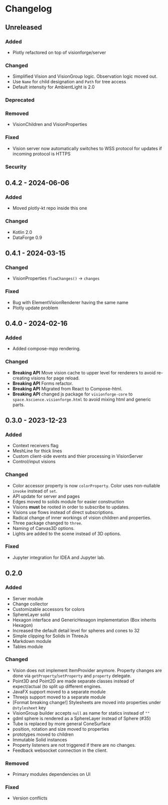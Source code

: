 # Changelog

## Unreleased

### Added
- Plotly refactored on top of visionforge/server

### Changed
- Simplified Vision and VisionGroup logic. Observation logic moved out.
- Use `Name` for child designation and `Path` for tree access
- Default intensity for AmbientLight is 2.0

### Deprecated

### Removed
- VisionChildren and VisionProperties

### Fixed
- Vision server now automatically switches to WSS protocol for updates if incoming protocol is HTTPS

### Security

## 0.4.2 - 2024-06-06

### Added

- Moved plotly-kt repo inside this one

### Changed

- Kotlin 2.0
- DataForge 0.9

## 0.4.1 - 2024-03-15

### Changed

- VisionProperties `flowChanges()` -> `changes`

### Fixed

- Bug with ElementVisionRenderer having the same name
- Plotly update problem

## 0.4.0 - 2024-02-16

### Added

- Added compose-mpp rendering.

### Changed

- **Breaking API** Move vision cache to upper level for renderers to avoid re-creating visions for page reload.
- **Breaking API** Forms refactor.
- **Breaking API** Migrated from React to Compose-html.
- **Breaking API** changed js package for `visionforge-core` to `space.kscience.visionforge.html` to avoid mixing html and generic parts.

## 0.3.0 - 2023-12-23

### Added

- Context receivers flag
- MeshLine for thick lines
- Custom client-side events and thier processing in VisionServer
- Control/input visions

### Changed

- Color accessor property is now `colorProperty`. Color uses non-nullable `invoke` instead of `set`. 
- API update for server and pages
- Edges moved to solids module for easier construction
- Visions **must** be rooted in order to subscribe to updates.
- Visions use flows instead of direct subscriptions.
- Radical change of inner workings of vision children and properties.
- Three package changed to `three`.
- Naming of Canvas3D options.
- Lights are added to the scene instead of 3D options.

### Fixed

- Jupyter integration for IDEA and Jupyter lab.

## 0.2.0

### Added

- Server module
- Change collector
- Customizable accessors for colors
- SphereLayer solid
- Hexagon interface and GenericHexagon implementation (Box inherits Hexagon)
- Increased the default detail level for spheres and cones to 32
- Simple clipping for Solids in ThreeJs
- Markdown module
- Tables module

### Changed

- Vision does not implement ItemProvider anymore. Property changes are done via `getProperty`/`setProperty` and `property` delegate.
- Point3D and Point2D are made separate classes instead of expect/actual (to split up different engines.
- JavaFX support moved to a separate module
- Threejs support moved to a separate module
- \[Format breaking change!\] Stylesheets are moved into properties under `@stylesheet` key
- VisionGroup builder accepts `null` as name for statics instead of `""`
- gdml sphere is rendered as a SphereLayer instead of Sphere (#35)
- Tube is replaced by more general ConeSurface
- position, rotation and size moved to properties
- prototypes moved to children
- Immutable Solid instances
- Property listeners are not triggered if there are no changes.
- Feedback websocket connection in the client.

### Removed

- Primary modules dependencies on UI

### Fixed

- Version conflicts
